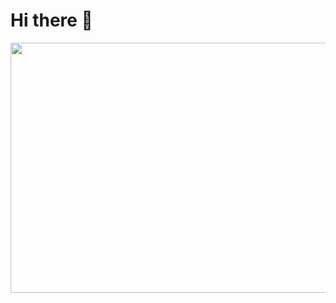 # Hi there 👋
<div id="header" align="center">
</div>
<div align="center">
  <img src="https://media.giphy.com/media/JIX9t2j0ZTN9S/giphy.gif" width="600" height="400"/>
</div>

<!--
**AlinaKhairullina/AlinaKhairullina** is a ✨ _special_ ✨ repository because its `README.md` (this file) appears on your GitHub profile.

Here are some ideas to get you started:

- 🔭 I’m currently working on ...
- 🌱 I’m currently learning ...
- 👯 I’m looking to collaborate on ...
- 🤔 I’m looking for help with ...
- 💬 Ask me about ...
- 📫 How to reach me: ...
- 😄 Pronouns: ...
- ⚡ Fun fact: ...
-->
